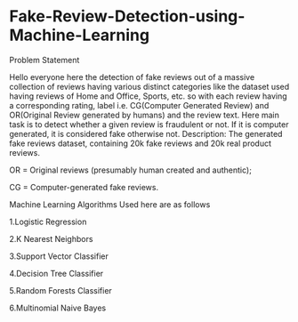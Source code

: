 # Fake-Review-Detection-using-Machine-Learning
Problem Statement

Hello everyone here the detection of fake reviews out of a massive collection of reviews having various distinct categories like the dataset used having reviews of Home and Office, Sports, etc. so with each review having a corresponding rating, label i.e. CG(Computer Generated Review) and OR(Original Review generated by humans) and the review text.
Here main task is to detect whether a given review is fraudulent or not. If it is computer generated, it is considered fake otherwise not.
Description: The generated fake reviews dataset, containing 20k fake reviews and 20k real product reviews. 

OR = Original reviews (presumably human created and authentic); 

CG = Computer-generated fake reviews.


Machine Learning Algorithms Used here are as follows



1.Logistic Regression

2.K Nearest Neighbors

3.Support Vector Classifier

4.Decision Tree Classifier

5.Random Forests Classifier

6.Multinomial Naive Bayes


